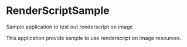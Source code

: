 # RenderScriptSample
Sample application to test out renderscript on image

This application provide sample to use renderscript on image resources.
